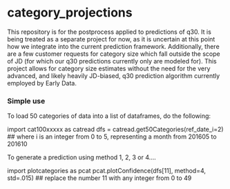 # category_projections

This repository is for the postprocess applied to predictions of q30.  It is being treated as a separate project for now, as it is uncertain at this point how we integrate into the current prediction framework.  Additionally, there are a few customer requests for category size which fall outside the scope of JD (for which our q30 predictions currently only are modeled for).  This project allows for category size estimates without the need for the very advanced, and likely heavily JD-biased, q30 prediction algorithm currently employed by Early Data.

### Simple use

To load 50 categories of data into a list of dataframes, do the following:

import cat100xxxxx as catread
dfs = catread.get50Categories(ref\_date\_i=2) ## where i is an integer from 0 to 5, representing a month from 201605 to 201610


To generate a prediction using method 1, 2, 3 or 4....

import plotcategories as pcat
pcat.plotConfidence(dfs[11], method=4, std=.015) ## replace the number 11 with any integer from 0 to 49